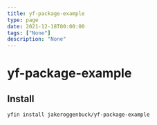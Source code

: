 ```yaml
---
title: yf-package-example
type: page
date: 2021-12-18T00:00:00
tags: ["None"]
description: "None"
---
```


# yf-package-example

## Install

```
yfin install jakeroggenbuck/yf-package-example
```

